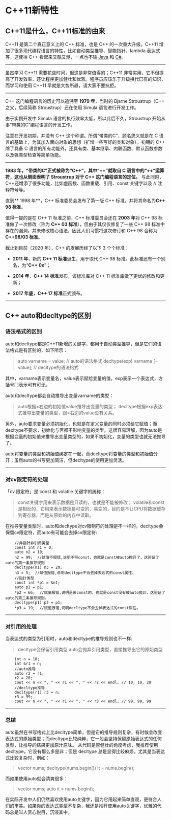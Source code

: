 # C++11新特性

## C++11是什么，C++11标准的由来

C++11 是第二个真正意义上的 C++ 标准，也是 C++ 的一次重大升级。C++11 增加了很多现代编程语言的特性，比如自动类型推导、智能指针、lambda 表达式等，这使得 C++ 看起来又酷又潮，一点也不输 [Java](http://c.biancheng.net/java/) 和 [C#](http://c.biancheng.net/csharp/)。

---

虽然学习 C++11 需要花些时间，但这是非常值得的；C++11 非常实用，它不但提高了开发效率，还让程序更加健壮和优雅。程序员应该乐于升级换代已有的知识，而学习和使用 C++11 早就是大势所趋，请大家不要抗拒。

---

C++ 这门编程语言的历史可以追溯至 **1979 年**，当时的 Bjarne Stroustrup（C++ 之父，后续简称 Stroustrup）还在使用 Simula 语言进行开发工作。

由于实例开发中 Simula 语言的执行效率太低，所以此后不久，Stroustrup 开始从事“带类的C”编程语言的开发工作。

注意在开发初期，并没有 C++ 这个称谓。所谓“带类的C”，顾名思义就是在 C  语言的基础上，为其加入面向对象的思想（扩增一些写好的类和对象）。初期的 C++ 除了具备 C  语言的所有功能外，还具有类、基本继承、内联函数、默认函数参数以及强类型检查等简单功能。

---

**1983 年，“带类的C”正式被称为“C++”，其中“++”就取自 C 语言中的“++”运算符，这也从侧面表明了 Stroustrup 对于 C++ 这门编程语言的定位。** 与此同时，C++还增添了很多功能，比如虚函数、函数重载、引用、const 关键字以及 // 注释符号等。

直到** 1998 年**，C++ 标准委员会发布了第一版 C++ 标准，并将其命名为**C++ 98 标准**。

值得一提的是在 C++ 11 标准之前，C++ 标准委员会还在 **2003 年**对 C++ 98 标准做了一次修改（称为 **C++ 03 标准**），但由于其仅仅修复了一些 C++ 98 标准中存在的漏洞，并未修改核心语法，因此人们习惯将这次修订和 C++ 98 合称为 **C++98/03 标准**。

截止到目前（2020 年），C++ 的发展历经了以下 3 个个标准：

- **2011 年**，新的 **C++ 11 标准**诞生，用于取代 C++ 98 标准。此标准还有一个别名，为“**C++ 0x**"；

- **2014 年**，**C++ 14 标准**发布，该标准库对 C++ 11 标准库做了更优的修改和更新；

- **2017 年底**，**C++ 17 标准**正式颁布。

---
## C++ auto和decltype的区别

### 语法格式的区别

auto和decltype都是C++11新增的关键字，都用于自动类型推导，但是它们的语法格式是有区别的，如下所示：
> auto varname = value;  // auto的语法格式
> decltype(exp) varname [= value];  // decltype的语法格式

其中，varname表示变量名，value表示赋给变量的值，exp表示一个表达式，方括号[ ]表示可有可无。

auto和decltype都会自动推导出变量varname的类型：
> auto根据=右边的初始值value推导出变量的类型；
> decltype根据exp表达式推导出变量的类型，跟=右边的value没有关系。

另外，auto要求变量必须初始化，也就是在定义变量的同时必须给它赋值；而 decltype不要求，初始化与否都不影响变量的类型。这很容易理解，因为auto是根据变量的初始值来推导出变量类型的，如果不初始化，变量的类型也就无法推导了。

auto将变量的类型和初始值绑定在一起，而decltype将变量的类型和初始值分开；虽然auto的书写更加简洁，但decltype的使用更加灵活。

---

### 对cv限定符的处理
「cv 限定符」是 const 和 volatile 关键字的统称：
> const关键字用来表示数据是只读的，也就是不能被修改；
> volatile和const是相反的，它用来表示数据是可变的、易变的，目的是不让CPU将数据缓存到寄存器，而是从原始的内存中读取。

在推导变量类型时，auto和decltype对cv限制符的处理是不一样的。decltype会保留cv限定符，而auto有可能会去掉cv限定符:
```
    //非指针非引用类型
    const int n1 = 0;
    auto n2 = 10;
    n2 = 99;  //赋值不报错,说明不带const，也就是const被auto抛弃了，这验证了auto的第一条推导规则
    decltype(n1) n3 = 20;
    n3 = 5;  //赋值报错,说明decltype不会去掉表达式的const属性。
    //指针类型
    const int *p1 = &n1;
    auto p2 = p1;
    *p2 = 66;  //赋值报错,说明是带const的，也就是const没有被auto抛弃，这验证了auto的第二条推导规则。
    decltype(p1) p3 = p1;
    *p3 = 19;  //赋值报错,说明decltype不会去掉表达式的const属性。
```

---

### 对引用的处理
当表达式的类型为引用时，auto和decltype的推导规则也不一样:
> decltype会保留引用类型
> auto会抛弃引用类型，直接推导出它的原始类型

```
    int n = 10;
    int &r1 = n;
    //auto推导
    auto r2 = r1;
    r2 = 20;
    cout << n << ", " << r1 << ", " << r2 << endl; // 10, 10, 20
    //decltype推导
    decltype(r1) r3 = n;
    r3 = 99;
    cout << n << ", " << r1 << ", " << r3 << endl; // 99, 99, 99
```
---
### 总结
auto虽然在书写格式上比decltype简单，但是它的推导规则复杂，有时候会改变表达式的原始类型；而decltype比较纯粹，它一般会坚持保留原始表达式的任何类型，让推导的结果更加原汁原味。
从代码是否健壮的角度考虑，我推荐使用 decltype，它没有那么多是非；但是 decltype 总是显得比较麻烦，尤其是当表达式比较复杂时，例如：
> vector<int> nums;
> decltype(nums.begin()) it = nums.begin();

而如果使用auto就会清爽很多：
> vector<int> nums;
> auto it = nums.begin();

在实际开发中人们仍然喜欢使用auto关键字，因为它用起来简单直观，更符合人们的审美。如果你的表达式类型不复杂，我还是推荐使用auto关键字，优雅的代码总是叫人赏心悦目，沉浸其中。
